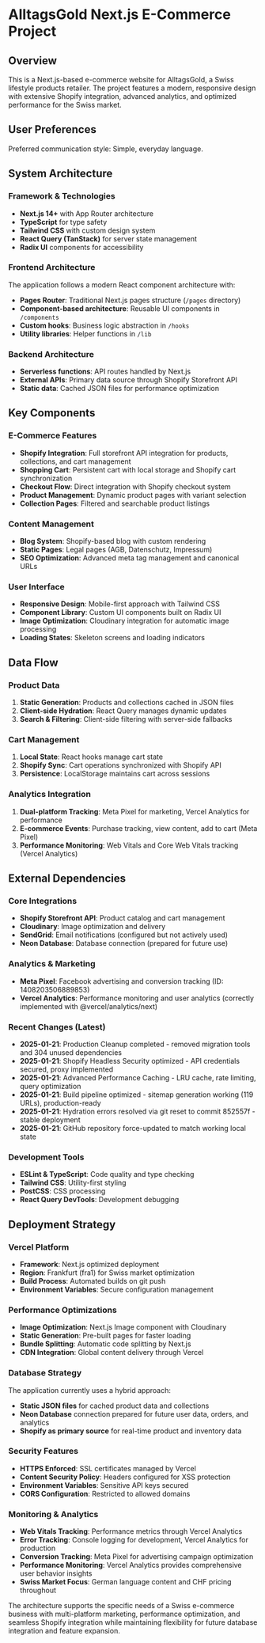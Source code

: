# AlltagsGold Next.js E-Commerce Project

## Overview
This is a Next.js-based e-commerce website for AlltagsGold, a Swiss lifestyle products retailer. The project features a modern, responsive design with extensive Shopify integration, advanced analytics, and optimized performance for the Swiss market.

## User Preferences

Preferred communication style: Simple, everyday language.

## System Architecture

### Framework & Technologies
- **Next.js 14+** with App Router architecture
- **TypeScript** for type safety
- **Tailwind CSS** with custom design system
- **React Query (TanStack)** for server state management
- **Radix UI** components for accessibility

### Frontend Architecture
The application follows a modern React component architecture with:
- **Pages Router**: Traditional Next.js pages structure (`/pages` directory)
- **Component-based architecture**: Reusable UI components in `/components`
- **Custom hooks**: Business logic abstraction in `/hooks`
- **Utility libraries**: Helper functions in `/lib`

### Backend Architecture
- **Serverless functions**: API routes handled by Next.js
- **External APIs**: Primary data source through Shopify Storefront API
- **Static data**: Cached JSON files for performance optimization

## Key Components

### E-Commerce Features
- **Shopify Integration**: Full storefront API integration for products, collections, and cart management
- **Shopping Cart**: Persistent cart with local storage and Shopify cart synchronization
- **Checkout Flow**: Direct integration with Shopify checkout system
- **Product Management**: Dynamic product pages with variant selection
- **Collection Pages**: Filtered and searchable product listings

### Content Management
- **Blog System**: Shopify-based blog with custom rendering
- **Static Pages**: Legal pages (AGB, Datenschutz, Impressum)
- **SEO Optimization**: Advanced meta tag management and canonical URLs

### User Interface
- **Responsive Design**: Mobile-first approach with Tailwind CSS
- **Component Library**: Custom UI components built on Radix UI
- **Image Optimization**: Cloudinary integration for automatic image processing
- **Loading States**: Skeleton screens and loading indicators

## Data Flow

### Product Data
1. **Static Generation**: Products and collections cached in JSON files
2. **Client-side Hydration**: React Query manages dynamic updates
3. **Search & Filtering**: Client-side filtering with server-side fallbacks

### Cart Management
1. **Local State**: React hooks manage cart state
2. **Shopify Sync**: Cart operations synchronized with Shopify API
3. **Persistence**: LocalStorage maintains cart across sessions

### Analytics Integration
1. **Dual-platform Tracking**: Meta Pixel for marketing, Vercel Analytics for performance
2. **E-commerce Events**: Purchase tracking, view content, add to cart (Meta Pixel)
3. **Performance Monitoring**: Web Vitals and Core Web Vitals tracking (Vercel Analytics)

## External Dependencies

### Core Integrations
- **Shopify Storefront API**: Product catalog and cart management
- **Cloudinary**: Image optimization and delivery
- **SendGrid**: Email notifications (configured but not actively used)
- **Neon Database**: Database connection (prepared for future use)

### Analytics & Marketing
- **Meta Pixel**: Facebook advertising and conversion tracking (ID: 1408203506889853)
- **Vercel Analytics**: Performance monitoring and user analytics (correctly implemented with @vercel/analytics/next)

### Recent Changes (Latest)
- **2025-01-21**: Production Cleanup completed - removed migration tools and 304 unused dependencies  
- **2025-01-21**: Shopify Headless Security optimized - API credentials secured, proxy implemented
- **2025-01-21**: Advanced Performance Caching - LRU cache, rate limiting, query optimization
- **2025-01-21**: Build pipeline optimized - sitemap generation working (119 URLs), production-ready
- **2025-01-21**: Hydration errors resolved via git reset to commit 852557f - stable deployment
- **2025-01-21**: GitHub repository force-updated to match working local state

### Development Tools
- **ESLint & TypeScript**: Code quality and type checking
- **Tailwind CSS**: Utility-first styling
- **PostCSS**: CSS processing
- **React Query DevTools**: Development debugging

## Deployment Strategy

### Vercel Platform
- **Framework**: Next.js optimized deployment
- **Region**: Frankfurt (fra1) for Swiss market optimization
- **Build Process**: Automated builds on git push
- **Environment Variables**: Secure configuration management

### Performance Optimizations
- **Image Optimization**: Next.js Image component with Cloudinary
- **Static Generation**: Pre-built pages for faster loading
- **Bundle Splitting**: Automatic code splitting by Next.js
- **CDN Integration**: Global content delivery through Vercel

### Database Strategy
The application currently uses a hybrid approach:
- **Static JSON files** for cached product data and collections
- **Neon Database** connection prepared for future user data, orders, and analytics
- **Shopify as primary source** for real-time product and inventory data

### Security Features
- **HTTPS Enforced**: SSL certificates managed by Vercel
- **Content Security Policy**: Headers configured for XSS protection
- **Environment Variables**: Sensitive API keys secured
- **CORS Configuration**: Restricted to allowed domains

### Monitoring & Analytics
- **Web Vitals Tracking**: Performance metrics through Vercel Analytics
- **Error Tracking**: Console logging for development, Vercel Analytics for production
- **Conversion Tracking**: Meta Pixel for advertising campaign optimization
- **Performance Monitoring**: Vercel Analytics provides comprehensive user behavior insights
- **Swiss Market Focus**: German language content and CHF pricing throughout

The architecture supports the specific needs of a Swiss e-commerce business with multi-platform marketing, performance optimization, and seamless Shopify integration while maintaining flexibility for future database integration and feature expansion.